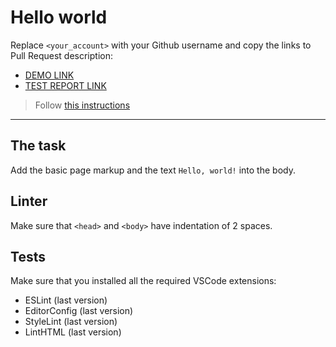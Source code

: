 # Hello world

Replace `<your_account>` with your Github username and copy the links to Pull Request description:
- [DEMO LINK](https://Alina-Yermolenko.github.io/layout_hello-world/)
- [TEST REPORT LINK](https://Alina-Yermolenko.github.io/layout_hello-world/report/html_report/)

> Follow [this instructions](https://mate-academy.github.io/layout_task-guideline/#how-to-solve-the-layout-tasks-on-github)
___

## The task

Add the basic page markup and the text `Hello, world!` into the body.

## Linter

Make sure that `<head>` and `<body>` have indentation of 2 spaces.

## Tests

Make sure that you installed all the required VSCode extensions:

- ESLint (last version)
- EditorConfig (last version)
- StyleLint (last version)
- LintHTML (last version)
